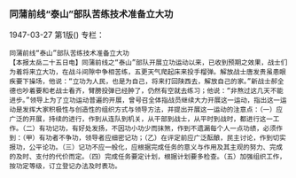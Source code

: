 ### 同蒲前线“泰山”部队苦练技术准备立大功

1947-03-27
第1版()
专栏：

    同蒲前线“泰山”部队苦练技术准备立大功
    【本报太岳二十五日电】同蒲前线之“泰山”部队开展立功运动以来，已收到预期之效果，战士们为着将来立大功，在战斗间隙中争相苦练，五更天气爬起床来投手榴弹。解放战士唐发贵虽患眼疾要下操场，他说：“立功为人民，也是为自己，将来打回陕西去，解放自己的家。”新战士郝全德也吵着要和老战士看齐，臂膀投弹已经肿了，仍然有空就去练习；他说：“非熬过这几天不能进步。”领导上为了立功运动普遍的开展，曾号召全体指战员继续大力开展这一运动，指出这一运动是发挥大家积极性与创造性的组织方式与领导方法，并提出开展这一运动的注意点：（一）应广泛的开展，持续的进行，作到从连队到机关，从干部到战士，从平时到战时，都进行这一工作。（二）有功记功，有好处发扬，不因功小功少而抹煞，作到不遗漏每个人一点功绩，必须作到：（甲）有功者不争功，领导者应细密记功；（乙）在评定前应广泛酝酿，民主讨论，作到切实报功，公平论功。（三）记功不应一般化，应根据完成任务的意义与作用及其主观的努力、完成的及时、支付的代价而定。（四）完成任务要定计划，根据计划要多检查。（五）加强组织工作，按功定等级，订立登记办法及时表功。
